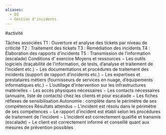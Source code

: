 ```yaml
---
aliases:
  - D3
  - Gestion d'incidents
---
```

#activité

Tâches associées
T1 : Ouverture et analyse des tickets par niveau de criticité
T2 : Traitement des tickets
T3 : Remédiation des incidents
T4 : Élaboration des rapports d’incidents
T5 : Transmission de l’information (escalade)
Conditions d’ exercice
Moyens et ressources
− Les outils logiciels (traçabilité de l’information, de tests, d’analyse et traitement de
l’incident etc.)
− Les documentations et procédures de traitement des incidents (support de rapport
d’incidents etc.)
− Les expertises et prestataires métiers (fournisseurs de services en nuage,
d’équipements informatiques etc.)
− L’outillage d’intervention sur les infrastructures matérielles
− Les accès physiques nécessaires
− Les contacts nécessaires (annuaire, liste de contacts) chez les clients et pour escalade
− Les fiches réflexes de sensibilisation
Autonomie : complète dans le périmètre de ses compétences
Résultats attendus
− L’incident est résolu dans le périmètre de ses compétences
− Le rapport d’incident est établi selon les procédures de traitement de l’incident
− L’incident est correctement qualifié et transmis (escalade)
− Le client est correctement informé et conseillé quant aux mesures de prévention
possibles

